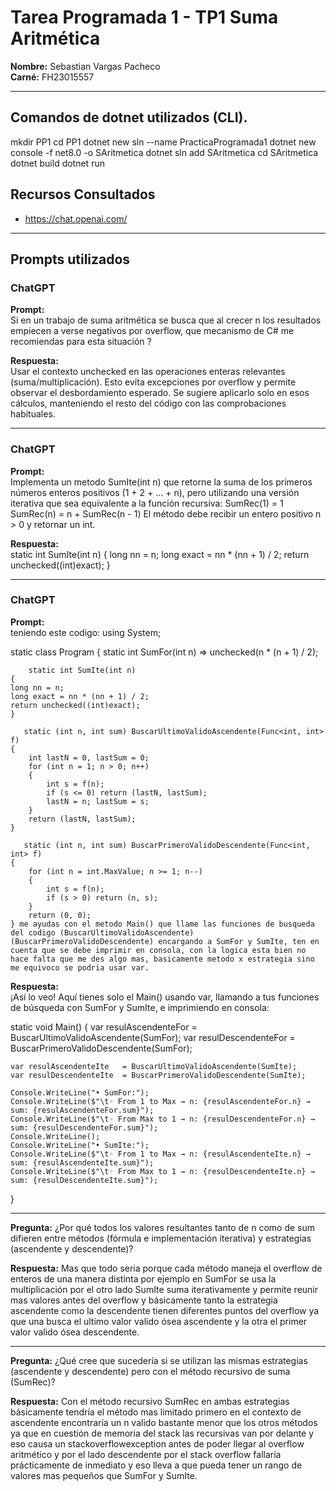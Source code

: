 # Tarea Programada 1 - TP1 Suma Aritmética

**Nombre:** Sebastian Vargas Pacheco  
**Carné:** FH23015557  

---

## Comandos de dotnet utilizados (CLI).
mkdir PP1
cd PP1
dotnet new sln --name PracticaProgramada1
dotnet new console -f net8.0 -o SAritmetica
dotnet sln add SAritmetica
cd SAritmetica
dotnet build
dotnet run

## Recursos Consultados

- https://chat.openai.com/

---

## Prompts utilizados

### ChatGPT

**Prompt:**  
Si en un trabajo de suma aritmética se busca que al crecer n los resultados empiecen a verse negativos por overflow, que mecanismo de C# me recomiendas para esta situación ?

**Respuesta:**  
Usar el contexto unchecked en las operaciones enteras relevantes (suma/multiplicación). Esto evita excepciones por overflow y permite observar el desbordamiento esperado. Se sugiere aplicarlo solo en esos cálculos, manteniendo el resto del código con las comprobaciones habituales.

---

### ChatGPT

**Prompt:**  
Implementa un metodo SumIte(int n) que retorne la suma de los primeros números enteros positivos (1 + 2 + … + n), pero utilizando una versión iterativa que sea equivalente a la función recursiva:
SumRec(1) = 1
SumRec(n) = n + SumRec(n - 1)
El método debe recibir un entero positivo n > 0 y retornar un int.

**Respuesta:**  
static int SumIte(int n)
{
    long nn = n;
    long exact = nn * (nn + 1) / 2;
    return unchecked((int)exact);
}

---

### ChatGPT

**Prompt:**  
teniendo este codigo: using System;

static class Program
{
        static int SumFor(int n) => unchecked(n * (n + 1) / 2);

        static int SumIte(int n)
    {
    long nn = n;
    long exact = nn * (nn + 1) / 2;   
    return unchecked((int)exact);     
    }

       static (int n, int sum) BuscarUltimoValidoAscendente(Func<int, int> f)
    {
        int lastN = 0, lastSum = 0;
        for (int n = 1; n > 0; n++)   
        {
            int s = f(n);
            if (s <= 0) return (lastN, lastSum);
            lastN = n; lastSum = s;
        }
        return (lastN, lastSum);
    }

       static (int n, int sum) BuscarPrimeroValidoDescendente(Func<int, int> f)
    {
        for (int n = int.MaxValue; n >= 1; n--)
        {
            int s = f(n);
            if (s > 0) return (n, s);
        }
        return (0, 0);
    } me ayudas con el metodo Main() que llame las funciones de busqueda del codigo (BuscarUltimoValidoAscendente)(BuscarPrimeroValidoDescendente) encargando a SumFor y SumIte, ten en cuenta que se debe imprimir en consola, con la logica esta bien no hace falta que me des algo mas, basicamente metodo x estrategia sino me equivoco se podria usar var.

**Respuesta:**  
¡Así lo veo! Aquí tienes solo el Main() usando var, llamando a tus funciones de búsqueda con SumFor y SumIte, e imprimiendo en consola:

static void Main()
{
    var resulAscendenteFor   = BuscarUltimoValidoAscendente(SumFor);
    var resulDescendenteFor  = BuscarPrimeroValidoDescendente(SumFor);

    var resulAscendenteIte   = BuscarUltimoValidoAscendente(SumIte);
    var resulDescendenteIte  = BuscarPrimeroValidoDescendente(SumIte);

    Console.WriteLine("• SumFor:");
    Console.WriteLine($"\t◦ From 1 to Max → n: {resulAscendenteFor.n} → sum: {resulAscendenteFor.sum}");
    Console.WriteLine($"\t◦ From Max to 1 → n: {resulDescendenteFor.n} → sum: {resulDescendenteFor.sum}");
    Console.WriteLine();
    Console.WriteLine("• SumIte:");
    Console.WriteLine($"\t◦ From 1 to Max → n: {resulAscendenteIte.n} → sum: {resulAscendenteIte.sum}");
    Console.WriteLine($"\t◦ From Max to 1 → n: {resulDescendenteIte.n} → sum: {resulDescendenteIte.sum}");
}

---

**Pregunta:**
¿Por qué todos los valores resultantes tanto de n como de sum difieren entre métodos (fórmula e implementación iterativa) y estrategias (ascendente y descendente)?

**Respuesta:**
Mas que todo seria porque cada método maneja el overflow de enteros de una manera distinta por ejemplo en SumFor se usa la multiplicación por el otro lado SumIte suma iterativamente y permite reunir mas valores antes del overflow  y básicamente tanto la estrategia ascendente como la descendente tienen diferentes puntos del overflow ya que una busca el ultimo valor valido ósea ascendente y la otra el primer valor valido ósea descendente.

---

**Pregunta:**
¿Qué cree que sucedería si se utilizan las mismas estrategias (ascendente y descendente) pero con el método recursivo de suma (SumRec)?

**Respuesta:**
Con el método recursivo SumRec en ambas estrategias básicamente tendría el método mas limitado primero en el contexto de ascendente encontraría un n valido bastante menor que los otros métodos ya que en cuestión de memoria del stack las recursivas van por delante y eso causa un stackoverflowexception antes de poder llegar al overflow aritmético y por el lado descendente por el stack overflow fallaría prácticamente de inmediato y eso lleva a que pueda tener un rango de valores mas pequeños que SumFor y SumIte.